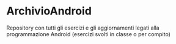 # ArchivioAndroid
Repository con tutti gli esercizi e gli aggiornamenti legati alla programmazione Android (esercizi svolti in classe o per compito)
